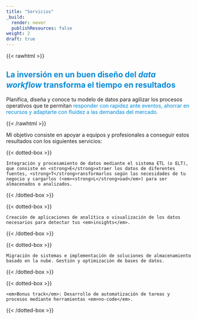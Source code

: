 ```yaml
---
title: "Servicios"
_build:
  render: never
  publishResources: false
weight: 2
draft: true
---
```

{{< rawhtml >}}

<h2 style="line-height: 1.3; text-align: left; color: #008AD7">La inversión en un buen diseño del <em>data workflow</em> transforma el tiempo en resultados</h2>

Planifica, diseña y conoce tu modelo de datos para agilizar los procesos operativos que te permitan <span style="color: #008AD7">responder con rapidez ante eventos, ahorrar en recursos y adaptarte con fluidez a las demandas del mercado.</span>

{{< /rawhtml >}}

Mi objetivo consiste en apoyar a equipos y profesionales a conseguir estos resultados con los siguientes servicios: 

{{< dotted-box >}}

    Integración y procesamiento de datos mediante el sistema ETL (o ELT), que consiste en <strong>E</strong>xtraer los datos de diferentes fuentes, <strong>T</strong>ransformarlos según las necesidades de tu negocio y cargarlos (<em><strong>L</strong>oad</em>) para ser almacenados o analizados.
  
{{< /dotted-box >}}

{{< dotted-box >}}

    Creación de aplicaciones de analítica o visualización de los datos necesarios para detectar tus <em>insights</em>.
  
{{< /dotted-box >}}

{{< dotted-box >}}

    Migración de sistemas e implementación de soluciones de almacenamiento basado en la nube. Gestión y optimización de bases de datos.

{{< /dotted-box >}}

{{< dotted-box >}}

    <em>Bonus track</em>: Desarrollo de automatización de tareas y procesos mediante herramientas <em>no-code</em>.

{{< /dotted-box >}}
